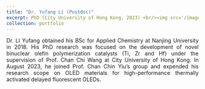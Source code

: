 ```yaml
---
title: "Dr. Yufang Li (Postdoc)"
excerpt: PhD (City University of Hong Kong, 2023) <br/><img src='/images/yufang_li.png' width="200" height="180">
collection: portfolio
---
```


<div style="text-align: justify">
Dr. LI Yufang obtained his BSc for Applied Chemistry at Nanjing University in 2018. His PhD research was focused on the development of novel binuclear olefin polymerization catalysts (Ti, Zr and Hf) under the supervision of Prof. Chan Chi Wang at City University of Hong Kong. In August 2023, he joined Prof. Chan Chin Yiu’s group and expended his research scope on OLED materials for high-performance thermally activated delayed fluorescent OLEDs.
</div>
